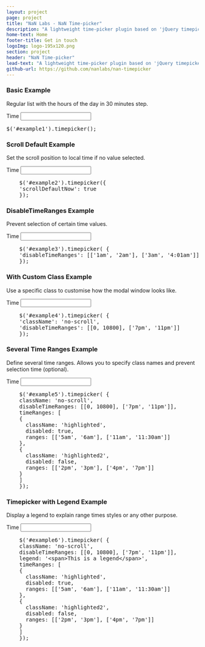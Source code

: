 ```yaml
---
layout: project
page: project
title: "NaN Labs - NaN Time-picker"
description: "A lightweight time-picker plugin based on 'jQuery timepicker plugin'."
home-text: Home
footer-title: Get in touch
logoImg: logo-195x120.png
section: project
header: "NaN Time-picker"
lead-text: "A lightweight time-picker plugin based on 'jQuery timepicker plugin'."
github-url: https://github.com/nanlabs/nan-timepicker
---
```


<!-- Plugin Code -->
<script type="text/javascript" src="nan-timepicker.js"></script>
<link rel="stylesheet" type="text/css" href="nan-timepicker.css" />

<div class="example">

  <h3>Basic Example</h3>
  <p>Regular list with the hours of the day in 30 minutes step.</p>

  <div>
    <label for="example1">Time</label>
    <input id="example1" type="text" />
  </div>

  <script>
    $(function() {
      $('#example1').timepicker();
    });
  </script>
  <pre>$('#example1').timepicker();</pre>

</div>

<div class="example">

  <h3>Scroll Default Example</h3>
  <p>Set the scroll position to local time if no value selected.</p>

  <div>
    <label for="example2">Time</label>
    <input id="example2" type="text" />
  </div>

  <script>
    $(function() {
      $('#example2').timepicker({ 
        'scrollDefaultNow': true 
      });
    });
  </script>
  <pre>
	$('#example2').timepicker({ 
	'scrollDefaultNow': true 
	});</pre>

</div>

<div class="example">

  <h3>DisableTimeRanges Example</h3>
  <p>Prevent selection of certain time values.</p>

  <div>
    <label for="example3">Time</label>
    <input id="example3" type="text" />
  </div>

  <script>
    $(function() {
      $('#example3').timepicker( { 
        'disableTimeRanges': [['1am', '2am'], ['3am', '4:01am']] 
      });
    });
  </script>
  <pre>
	$('#example3').timepicker( { 
	'disableTimeRanges': [['1am', '2am'], ['3am', '4:01am']] 
	});</pre>

</div>

<div class="example">

  <h3>With Custom Class Example</h3>
  <p>Use a specific class to customise how the modal window looks like.</p>

  <div>
    <label for="example4">Time</label>
    <input id="example4" type="text" />
  </div>

  <script>
    $(function() {
      $('#example4').timepicker( { 
        'className': 'no-scroll',
        'disableTimeRanges': [[0, 10800], ['7pm', '11pm']]
      });
    });
  </script>
  <pre>
	$('#example4').timepicker( { 
	'className': 'no-scroll',
	'disableTimeRanges': [[0, 10800], ['7pm', '11pm']]
	});</pre>

</div>

<div class="example">

  <h3>Several Time Ranges Example</h3>
  <p>Define several time ranges. Allows you to specify class names and prevent selection time (optional).</p>

  <div>
    <label for="example5">Time</label>
    <input id="example5" type="text" />
  </div>

  <script>
    $(function() {
      $('#example5').timepicker( { 
        className: 'no-scroll',
        disableTimeRanges: [[0, 10800], ['7pm', '11pm']],
        timeRanges: [
          {
            className: 'highlighted',
            disabled: true,
            ranges: [['5am', '6am'], ['11am', '11:30am']]
          },
          {
            className: 'highlighted2',
            disabled: false,
            ranges: [['2pm', '3pm'], ['4pm', '7pm']]
          }
        ]
      });
    });
  </script>
  <pre>
	$('#example5').timepicker( { 
	className: 'no-scroll',
	disableTimeRanges: [[0, 10800], ['7pm', '11pm']],
	timeRanges: [
	{
	  className: 'highlighted',
	  disabled: true,
	  ranges: [['5am', '6am'], ['11am', '11:30am']]
	},
	{
	  className: 'highlighted2',
	  disabled: false,
	  ranges: [['2pm', '3pm'], ['4pm', '7pm']]
	}
	]
	});</pre>

</div>

<div class="example">

  <h3>Timepicker with Legend Example</h3>
  <p>Display a legend to explain range times styles or any other purpose.</p>

  <div>
    <label for="example6">Time</label>
    <input id="example6" type="text" />
  </div>

  <script>
    $(function() {
      $('#example6').timepicker( { 
        className: 'no-scroll',
        disableTimeRanges: [[0, 10800], ['7pm', '11pm']],
        legend: _.unescape('&lt;span&gt;This is a legend&lt;/span&gt;'),
        timeRanges: [
          {
            className: 'highlighted',
            disabled: true,
            ranges: [['5am', '6am'], ['11am', '11:30am']]
          },
          {
            className: 'highlighted2',
            disabled: false,
            ranges: [['2pm', '3pm'], ['4pm', '7pm']]
          }
        ]
      });
    });
  </script>
  <pre>
	$('#example6').timepicker( { 
	className: 'no-scroll',
	disableTimeRanges: [[0, 10800], ['7pm', '11pm']],
	legend: '&lt;span&gt;This is a legend&lt;/span&gt;',
	timeRanges: [
	{
	  className: 'highlighted',
	  disabled: true,
	  ranges: [['5am', '6am'], ['11am', '11:30am']]
	},
	{
	  className: 'highlighted2',
	  disabled: false,
	  ranges: [['2pm', '3pm'], ['4pm', '7pm']]
	}
	]
	});</pre>

</div>
